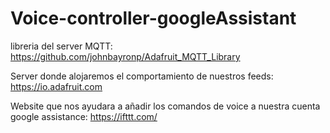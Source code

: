 # Voice-controller-googleAssistant


libreria del server MQTT:
https://github.com/johnbayronp/Adafruit_MQTT_Library

Server donde alojaremos el comportamiento de nuestros feeds:
https://io.adafruit.com

Website que nos ayudara a añadir los comandos de voice a nuestra cuenta google assistance:
https://ifttt.com/
